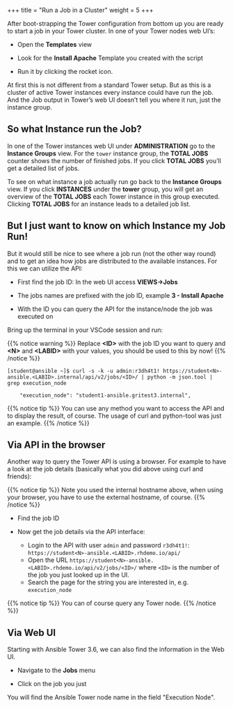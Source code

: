 +++
title = "Run a Job in a Cluster"
weight = 5
+++

After boot-strapping the Tower configuration from bottom up you are ready to start a job in your Tower cluster. In one of your Tower nodes web UI’s:

  - Open the **Templates** view

  - Look for the **Install Apache** Template you created with the script

  - Run it by clicking the rocket icon.

At first this is not different from a standard Tower setup. But as this is a cluster of active Tower instances every instance could have run the job. And the Job output in Tower’s web UI doesn’t tell you where it run, just the instance group.

## So what Instance run the Job?

In one of the Tower instances web UI under **ADMINISTRATION** go to the **Instance Groups** view. For the `tower` instance group, the **TOTAL JOBS** counter shows the number of finished jobs. If you click **TOTAL JOBS** you’ll get a detailed list of jobs.

To see on what instance a job actually run go back to the **Instance Groups** view. If you click **INSTANCES** under the **tower** group, you will get an overview of the **TOTAL JOBS** each Tower instance in this group executed. Clicking **TOTAL JOBS** for an instance leads to a detailed job list.

## But I just want to know on which Instance my Job Run!

But it would still be nice to see where a job run (not the other way round) and to get an idea how jobs are distributed to the available instances. For this we can utilize the API:

  - First find the job ID: In the web UI access **VIEWS→Jobs**

  - The jobs names are prefixed with the job ID, example **3 - Install
    Apache**

  - With the ID you can query the API for the instance/node the job was
    executed on

Bring up the terminal in your VSCode session and run:

{{% notice warning %}}
Replace **\<ID>** with the job ID you want to query and **\<N>** and **\<LABID>** with your values, you should be used to this by now!
{{% /notice %}}

    [student@ansible ~]$ curl -s -k -u admin:r3dh4t1! https://student<N>-ansible.<LABID>.internal/api/v2/jobs/<ID>/ | python -m json.tool | grep execution_node

        "execution_node": "student1-ansible.gritest3.internal",

{{% notice tip %}}
You can use any method you want to access the API and to display the result, of course. The usage of curl and python-tool was just an example.
{{% /notice %}}

## Via API in the browser

Another way to query the Tower API is using a browser. For example to have a look at the job details (basically what you did above using curl and friends):

{{% notice tip %}}
Note you used the internal hostname above, when using your browser, you have to use the external hostname, of course.
{{% /notice %}}

  - Find the job ID

  - Now get the job details via the API interface:

      - Login to the API with user `admin` and password `r3dh4t1!`: `https://student<N>-ansible.<LABID>.rhdemo.io/api/`
      - Open the URL `https://student<N>-ansible.<LABID>.rhdemo.io/api/v2/jobs/<ID>/` where `<ID>` is the number of the job you just looked up in the UI.
      - Search the page for the string you are interested in, e.g. `execution_node`

{{% notice tip %}}
You can of course query any Tower node.
{{% /notice %}}

## Via Web UI

Starting with Ansible Tower 3.6, we can also find the information in the Web UI.

- Navigate to the **Jobs** menu

- Click on the job you just

You will find the Ansible Tower node name in the field "Execution Node".
